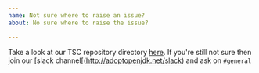```yaml
---
name: Not sure where to raise an issue?
about: No sure where to raise the issue?

---
```


Take a look at our TSC repository directory [here](https://github.com/AdoptOpenJDK/TSC/#dependent-projects). If you're still not sure then join our [slack channel[(http://adoptopenjdk.net/slack) and ask on `#general`
